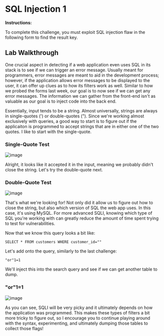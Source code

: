 # SQL Injection 1

**Instructions:**

To complete this challenge, you must exploit SQL injection flaw in the following form to find the result key.

## Lab Walkthrough

One crucial aspect in detecting if a web application even uses SQL in its stack is to see if we can trigger an error message. Usually meant for programmers, error messages are meant to aid in the development process; however, if the application allows error messages to be displayed to the user, it can offer up clues as to how its filters work as well. Similar to how we probed the forms last week, our goal is to now see if we can get any error messages. The information we can gather from the front-end isn't as valuable as our goal is to inject code into the back end.

Essentially, input tends to be a string. Almost universally, strings are always in single-quotes (') or double-quotes ("). Since we're working almost exclusively with queries, a good way to start is to figure out if the applicaiton is programmed to accept strings that are in either one of the two quotes. I like to start with the single-quote.

### Single-Quote Test
![image](https://user-images.githubusercontent.com/66766340/147097975-f1efc420-d787-4649-bba7-8e4eabaa6f3d.png)

Alright, it looks like it accepted it in the input, meaning we probably didn't close the string. Let's try the double-quote next.

### Double-Quote Test
![image](https://user-images.githubusercontent.com/66766340/147098079-237fb9d2-cfbc-4dff-9cf6-2fed0c25ee10.png)

That's what we're looking for! Not only did it allow us to figure out how to close the string, but also which version of SQL the web app uses. In this case, it's using MySQL. For more advanced SQLI, knowing which type of SQL you're working with can greatly reduce the amount of time spent trying to test for vulnerabilities.

Now that we know this query looks a bit like:
```MySQL
SELECT * FROM customers WHERE customer_id=""
```

Let's add onto the query, similarly to the last challenge:
```MySQL
"or"1=1
```

We'll inject this into the search query and see if we can get another table to dump.

### "or"1=1
![image](https://user-images.githubusercontent.com/66766340/147098792-c6b28dbe-20bf-4f3f-8554-152470f13ecb.png)

As you can see, SQLI will be very picky and it ultimately depends on how the application was programmed. This makes these types of filters a bit more tricky to figure out, so I encourage you to continue playing around with the syntax, experimenting, and ultimately dumping those tables to collect those flags!
